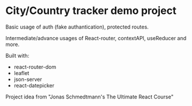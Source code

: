 # City/Country tracker demo project

Basic usage of auth (fake authantication), protected routes.

Intermediate/advance usages of React-router, contextAPI, useReducer and more.

Built with:

- react-router-dom
- leaflet
- json-server
- react-datepicker

Project idea from "Jonas Schmedtmann's The Ultimate React Course"
